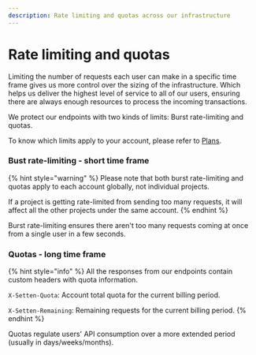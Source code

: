 ```yaml
---
description: Rate limiting and quotas across our infrastructure
---
```


# Rate limiting and quotas

Limiting the number of requests each user can make in a specific time frame gives us more control over the sizing of the infrastructure. Which helps us deliver the highest level of service to all of our users, ensuring there are always enough resources to process the incoming transactions.

We protect our endpoints with two kinds of limits: Burst rate-limiting and quotas.

To know which limits apply to your account, please refer to [Plans](plans.md).

### Bust rate-limiting - short time frame

{% hint style="warning" %}
Please note that both burst rate-limiting and quotas apply to each account globally, not individual projects.

If a project is getting rate-limited from sending too many requests, it will affect all the other projects under the same account.
{% endhint %}

Burst rate-limiting ensures there aren't too many requests coming at once from a single user in a few seconds.

### Quotas - long time frame

{% hint style="info" %}
All the responses from our endpoints contain custom headers with quota information.

`X-Setten-Quota`: Account total quota for the current billing period.

`X-Setten-Remaining`: Remaining requests for the current billing period.
{% endhint %}

Quotas regulate users' API consumption over a more extended period (usually in days/weeks/months).
